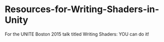 # Resources-for-Writing-Shaders-in-Unity
For the UNITE Boston 2015 talk titled Writing Shaders: YOU can do it!
